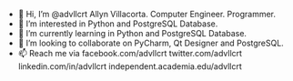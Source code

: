 - 👋 Hi, I’m @advllcrt Allyn Villacorta. Computer Engineer. Programmer. 
- 👀 I’m interested in Python and PostgreSQL Database.
- 🌱 I’m currently learning in Python and PostgreSQL Database. 
- 💞️ I’m looking to collaborate on PyCharm, Qt Designer and PostgreSQL.
- 📫 Reach me via
facebook.com/advllcrt
twitter.com/advllcrt
linkedin.com/in/advllcrt
independent.academia.edu/advllcrt

<!---
advllcrt/advllcrt is a ✨ special ✨ repository because its `README.md` (this file) appears on your GitHub profile.
You can click the Preview link to take a look at your changes.
--->
